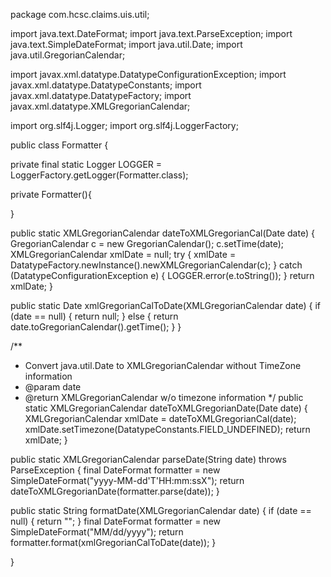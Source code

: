 package com.hcsc.claims.uis.util;

import java.text.DateFormat;
import java.text.ParseException;
import java.text.SimpleDateFormat;
import java.util.Date;
import java.util.GregorianCalendar;

import javax.xml.datatype.DatatypeConfigurationException;
import javax.xml.datatype.DatatypeConstants;
import javax.xml.datatype.DatatypeFactory;
import javax.xml.datatype.XMLGregorianCalendar;

import org.slf4j.Logger;
import org.slf4j.LoggerFactory;

public class Formatter {
  
  private final static Logger LOGGER = LoggerFactory.getLogger(Formatter.class);

  private Formatter(){
    
  }
  
  public static XMLGregorianCalendar dateToXMLGregorianCal(Date date) {
    GregorianCalendar c = new GregorianCalendar();
    c.setTime(date);
    XMLGregorianCalendar xmlDate = null;
    try {
      xmlDate = DatatypeFactory.newInstance().newXMLGregorianCalendar(c);
    } catch (DatatypeConfigurationException e) {
      LOGGER.error(e.toString());
    }
    return xmlDate;
  }

  public static Date xmlGregorianCalToDate(XMLGregorianCalendar date) {
    if (date == null) {
      return null;
    } else {
      return date.toGregorianCalendar().getTime();
    }
  }

  /**
   * Convert java.util.Date to XMLGregorianCalendar without TimeZone information
   * @param date
   * @return XMLGregorianCalendar w/o timezone information
   */
  public static XMLGregorianCalendar dateToXMLGregorianDate(Date date) {
    XMLGregorianCalendar xmlDate = dateToXMLGregorianCal(date);
    xmlDate.setTimezone(DatatypeConstants.FIELD_UNDEFINED);
    return xmlDate;
  }

  public static XMLGregorianCalendar parseDate(String date) throws ParseException {
    final DateFormat formatter = new SimpleDateFormat("yyyy-MM-dd'T'HH:mm:ssX");
    return dateToXMLGregorianDate(formatter.parse(date));
  }

  public static String formatDate(XMLGregorianCalendar date) {
    if (date == null) {
      return "<not set>";
    }
    final DateFormat formatter = new SimpleDateFormat("MM/dd/yyyy");
    return formatter.format(xmlGregorianCalToDate(date));
  }

}
